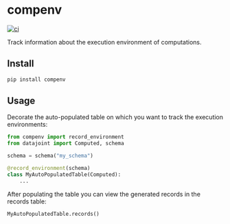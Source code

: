 # compenv

[![ci](https://github.com/cblessing24/compenv/actions/workflows/ci.yml/badge.svg)](https://github.com/cblessing24/compenv/actions/workflows/ci.yml)

Track information about the execution environment of computations.

## Install

```bash
pip install compenv
```

## Usage

Decorate the auto-populated table on which you want to track the execution environments:

```python
from compenv import record_environment
from datajoint import Computed, schema

schema = schema("my_schema")

@record_environment(schema)
class MyAutoPopulatedTable(Computed):
    ...
```

After populating the table you can view the generated records in the records table:

```python
MyAutoPopulatedTable.records()
```
